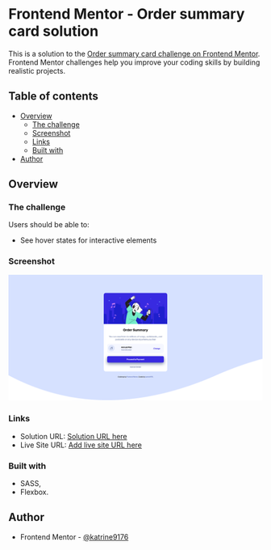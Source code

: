 # Frontend Mentor - Order summary card solution

This is a solution to the [Order summary card challenge on Frontend Mentor](https://www.frontendmentor.io/challenges/order-summary-component-QlPmajDUj). Frontend Mentor challenges help you improve your coding skills by building realistic projects. 

## Table of contents

- [Overview](#overview)
  - [The challenge](#the-challenge)
  - [Screenshot](#screenshot)
  - [Links](#links)
  - [Built with](#built-with)
- [Author](#author)

## Overview

### The challenge

Users should be able to:

- See hover states for interactive elements

### Screenshot

![Desktop view](./screenshots/Screenshot%202022-09-27%20at%2019-07-03%20Frontend%20Mentor%20Order%20summary%20card.png)

### Links

- Solution URL: [Solution URL here](https://github.com/katrine9176/order-summary-component-Frontendmentor)
- Live Site URL: [Add live site URL here](https://your-live-site-url.com)


### Built with

- SASS,
- Flexbox.

## Author

- Frontend Mentor - [@katrine9176](https://www.frontendmentor.io/profile/katrine9176)


